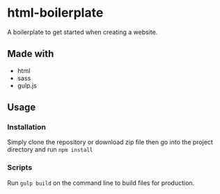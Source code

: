 # html-boilerplate
A boilerplate to get started when creating a website. 

## Made with 
- html 
- sass 
- gulp.js 

## Usage 

### Installation 
Simply clone the repository or download zip file then go into the project directory and run `npm install`

### Scripts 
Run `gulp build` on the command line to build files for production.


